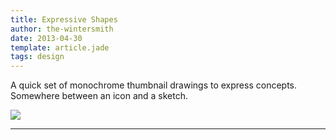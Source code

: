 ```yaml
---
title: Expressive Shapes
author: the-wintersmith
date: 2013-04-30
template: article.jade
tags: design
---
```


A quick set of monochrome thumbnail drawings to express concepts.  Somewhere between an icon and a sketch.

[![](nook_project_expressive_shape.png)](nook_project_expressive_shape.png)

---
